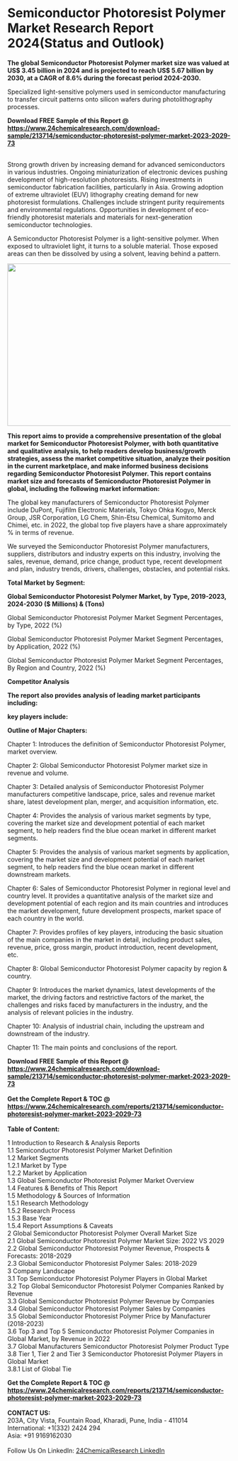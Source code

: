 <h1>Semiconductor Photoresist Polymer Market Research Report 2024(Status and Outlook)</h1><p><strong>The global Semiconductor Photoresist Polymer market size was valued at US$ 3.45 billion in 2024 and is projected to reach US$ 5.67 billion by 2030, at a CAGR of 8.6% during the forecast period 2024-2030.</strong></p><p>
</p><p>Specialized light-sensitive polymers used in semiconductor manufacturing to transfer circuit patterns onto silicon wafers during photolithography processes.</p><div><b>Download FREE Sample of this Report @ 
            <a href="https://www.24chemicalresearch.com/download-sample/213714/semiconductor-photoresist-polymer-market-2023-2029-73">
            https://www.24chemicalresearch.com/download-sample/213714/semiconductor-photoresist-polymer-market-2023-2029-73</a></b></div><br><p>
</p><p>Strong growth driven by increasing demand for advanced semiconductors in various industries. Ongoing miniaturization of electronic devices pushing development of high-resolution photoresists. Rising investments in semiconductor fabrication facilities, particularly in Asia. Growing adoption of extreme ultraviolet (EUV) lithography creating demand for new photoresist formulations. Challenges include stringent purity requirements and environmental regulations. Opportunities in development of eco-friendly photoresist materials and materials for next-generation semiconductor technologies.</p><p>
</p><p>A Semiconductor Photoresist Polymer is a light-sensitive polymer. When exposed to ultraviolet light, it turns to a soluble material. Those exposed areas can then be dissolved by using a solvent, leaving behind a pattern.</p><p>
</p><p>
<img alt="" src="https://24chemicalresearch.com/assets/report-images/Semiconductora.png" style="height:366px; width:731px"></p><p>
</p><p><strong>This report aims to provide a comprehensive presentation of the global market for Semiconductor Photoresist Polymer, with both quantitative and qualitative analysis, to help readers develop business/growth strategies, assess the market competitive situation, analyze their position in the current marketplace, and make informed business decisions regarding Semiconductor Photoresist Polymer. This report contains market size and forecasts of Semiconductor Photoresist Polymer in global, including the following market information:</strong></p><p>
</p><p>
</p><p>The global key manufacturers of Semiconductor Photoresist Polymer include DuPont, Fujifilm Electronic Materials, Tokyo Ohka Kogyo, Merck Group, JSR Corporation, LG Chem, Shin-Etsu Chemical, Sumitomo and Chimei, etc. in 2022, the global top five players have a share approximately % in terms of revenue.</p><p>
We surveyed the Semiconductor Photoresist Polymer manufacturers, suppliers, distributors and industry experts on this industry, involving the sales, revenue, demand, price change, product type, recent development and plan, industry trends, drivers, challenges, obstacles, and potential risks.</p><p>
<strong>Total Market by Segment:</strong></p><p>
</p><p><strong>Global Semiconductor Photoresist Polymer Market, by Type, 2019-2023, 2024-2030 ($ Millions) &amp; (Tons)</strong></p><p>
Global Semiconductor Photoresist Polymer Market Segment Percentages, by Type, 2022 (%)</p><p>
</p><p>
Global Semiconductor Photoresist Polymer Market Segment Percentages, by Application, 2022 (%)</p><p>
</p><p>
Global Semiconductor Photoresist Polymer Market Segment Percentages, By Region and Country, 2022 (%)</p><p>
</p><p>
<strong>Competitor Analysis</strong></p><p>
</p><p><strong>The report also provides analysis of leading market participants including:</strong></p><p>
</p><p>
<strong>key players include:</strong></p><p>
</p><p>
</p><p><strong>Outline of Major Chapters:</strong></p><p>
</p><p>Chapter 1: Introduces the definition of Semiconductor Photoresist Polymer, market overview.</p><p>
Chapter 2: Global Semiconductor Photoresist Polymer market size in revenue and volume.</p><p>
Chapter 3: Detailed analysis of Semiconductor Photoresist Polymer manufacturers competitive landscape, price, sales and revenue market share, latest development plan, merger, and acquisition information, etc.</p><p>
Chapter 4: Provides the analysis of various market segments by type, covering the market size and development potential of each market segment, to help readers find the blue ocean market in different market segments.</p><p>
Chapter 5: Provides the analysis of various market segments by application, covering the market size and development potential of each market segment, to help readers find the blue ocean market in different downstream markets.</p><p>
Chapter 6: Sales of Semiconductor Photoresist Polymer in regional level and country level. It provides a quantitative analysis of the market size and development potential of each region and its main countries and introduces the market development, future development prospects, market space of each country in the world.</p><p>
Chapter 7: Provides profiles of key players, introducing the basic situation of the main companies in the market in detail, including product sales, revenue, price, gross margin, product introduction, recent development, etc.</p><p>
Chapter 8: Global Semiconductor Photoresist Polymer capacity by region &amp; country.</p><p>
Chapter 9: Introduces the market dynamics, latest developments of the market, the driving factors and restrictive factors of the market, the challenges and risks faced by manufacturers in the industry, and the analysis of relevant policies in the industry.</p><p>
Chapter 10: Analysis of industrial chain, including the upstream and downstream of the industry.</p><p>
Chapter 11: The main points and conclusions of the report.</p><div><b>Download FREE Sample of this Report @ 
            <a href="https://www.24chemicalresearch.com/download-sample/213714/semiconductor-photoresist-polymer-market-2023-2029-73">
            https://www.24chemicalresearch.com/download-sample/213714/semiconductor-photoresist-polymer-market-2023-2029-73</a></b></div><br><div><b>Get the Complete Report & TOC @ 
            <a href="https://www.24chemicalresearch.com/reports/213714/semiconductor-photoresist-polymer-market-2023-2029-73">
            https://www.24chemicalresearch.com/reports/213714/semiconductor-photoresist-polymer-market-2023-2029-73</a></b></div><br>
            <b>Table of Content:</b><p>1 Introduction to Research & Analysis Reports<br />
    1.1 Semiconductor Photoresist Polymer Market Definition<br />
    1.2 Market Segments<br />
        1.2.1 Market by Type<br />
        1.2.2 Market by Application<br />
    1.3 Global Semiconductor Photoresist Polymer Market Overview<br />
    1.4 Features & Benefits of This Report<br />
    1.5 Methodology & Sources of Information<br />
        1.5.1 Research Methodology<br />
        1.5.2 Research Process<br />
        1.5.3 Base Year<br />
        1.5.4 Report Assumptions & Caveats<br />
2 Global Semiconductor Photoresist Polymer Overall Market Size<br />
    2.1 Global Semiconductor Photoresist Polymer Market Size: 2022 VS 2029<br />
    2.2 Global Semiconductor Photoresist Polymer Revenue, Prospects & Forecasts: 2018-2029<br />
    2.3 Global Semiconductor Photoresist Polymer Sales: 2018-2029<br />
3 Company Landscape<br />
    3.1 Top Semiconductor Photoresist Polymer Players in Global Market<br />
    3.2 Top Global Semiconductor Photoresist Polymer Companies Ranked by Revenue<br />
    3.3 Global Semiconductor Photoresist Polymer Revenue by Companies<br />
    3.4 Global Semiconductor Photoresist Polymer Sales by Companies<br />
    3.5 Global Semiconductor Photoresist Polymer Price by Manufacturer (2018-2023)<br />
    3.6 Top 3 and Top 5 Semiconductor Photoresist Polymer Companies in Global Market, by Revenue in 2022<br />
    3.7 Global Manufacturers Semiconductor Photoresist Polymer Product Type<br />
    3.8 Tier 1, Tier 2 and Tier 3 Semiconductor Photoresist Polymer Players in Global Market<br />
        3.8.1 List of Global Tie</p><div><b>Get the Complete Report & TOC @ 
            <a href="https://www.24chemicalresearch.com/reports/213714/semiconductor-photoresist-polymer-market-2023-2029-73">
            https://www.24chemicalresearch.com/reports/213714/semiconductor-photoresist-polymer-market-2023-2029-73</a></b></div><br><b>CONTACT US:</b><br>
            203A, City Vista, Fountain Road, Kharadi, Pune, India - 411014<br>
            International: +1(332) 2424 294<br>
            Asia: +91 9169162030 <br><br>
            Follow Us On LinkedIn: <a href="https://www.linkedin.com/company/24chemicalresearch/">24ChemicalResearch LinkedIn</a>